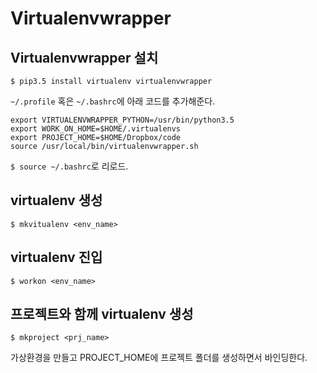 # Virtualenvwrapper

## Virtualenvwrapper 설치
    $ pip3.5 install virtualenv virtualenvwrapper

`~/.profile` 혹은 `~/.bashrc`에 아래 코드를 추가해준다.
```
export VIRTUALENVWRAPPER_PYTHON=/usr/bin/python3.5
export WORK_ON_HOME=$HOME/.virtualenvs
export PROJECT_HOME=$HOME/Dropbox/code
source /usr/local/bin/virtualenvwrapper.sh
```
`$ source ~/.bashrc`로 리로드.

## virtualenv 생성
    $ mkvitualenv <env_name>

## virtualenv 진입
    $ workon <env_name>

## 프로젝트와 함께 virtualenv 생성
    $ mkproject <prj_name>
가상환경을 만들고 PROJECT_HOME에 프로젝트 폴더를 생성하면서 바인딩한다.
